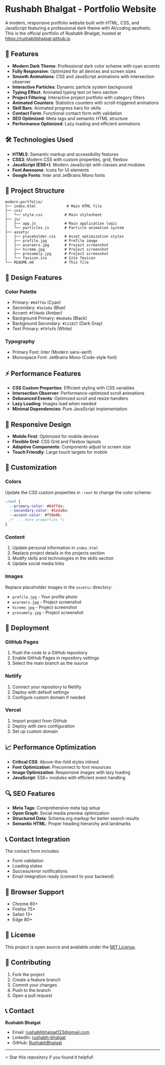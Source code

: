 # Rushabh Bhalgat - Portfolio Website

A modern, responsive portfolio website built with HTML, CSS, and JavaScript featuring a professional dark theme with AI/coding aesthetic. This is the official portfolio of Rushabh Bhalgat, hosted at https://rushabhbhalgat.github.io

## 🚀 Features

- **Modern Dark Theme**: Professional dark color scheme with cyan accents
- **Fully Responsive**: Optimized for all devices and screen sizes
- **Smooth Animations**: CSS and JavaScript animations with intersection observer
- **Interactive Particles**: Dynamic particle system background
- **Typing Effect**: Animated typing text on hero section
- **Project Filtering**: Interactive project portfolio with category filters
- **Animated Counters**: Statistics counters with scroll-triggered animations
- **Skill Bars**: Animated progress bars for skills
- **Contact Form**: Functional contact form with validation
- **SEO Optimized**: Meta tags and semantic HTML structure
- **Performance Optimized**: Lazy loading and efficient animations

## 🛠️ Technologies Used

- **HTML5**: Semantic markup and accessibility features
- **CSS3**: Modern CSS with custom properties, grid, flexbox
- **JavaScript (ES6+)**: Modern JavaScript with classes and modules
- **Font Awesome**: Icons for UI elements
- **Google Fonts**: Inter and JetBrains Mono fonts

## 📁 Project Structure

```
modern-portfolio/
├── index.html              # Main HTML file
├── css/
│   └── style.css          # Main stylesheet
├── js/
│   ├── app.js             # Main application logic
│   └── particles.js       # Particle animation system
├── assets/
│   ├── placeholder.css    # Asset optimization styles
│   ├── profile.jpg        # Profile image
│   ├── wcareers.jpg       # Project screenshot
│   ├── hireme.jpg         # Project screenshot
│   ├── prosumely.jpg      # Project screenshot
│   └── favicon.ico        # Site favicon
└── README.md              # This file
```

## 🎨 Design Features

### Color Palette
- Primary: `#64ffda` (Cyan)
- Secondary: `#1e3a8a` (Blue)
- Accent: `#f59e0b` (Amber)
- Background Primary: `#0a0a0a` (Black)
- Background Secondary: `#111827` (Dark Gray)
- Text Primary: `#f9fafb` (White)

### Typography
- Primary Font: Inter (Modern sans-serif)
- Monospace Font: JetBrains Mono (Code-style font)

## ⚡ Performance Features

- **CSS Custom Properties**: Efficient styling with CSS variables
- **Intersection Observer**: Performance-optimized scroll animations
- **Debounced Events**: Optimized scroll and resize handlers
- **Lazy Loading**: Images load when needed
- **Minimal Dependencies**: Pure JavaScript implementation

## 📱 Responsive Design

- **Mobile First**: Optimized for mobile devices
- **Flexible Grid**: CSS Grid and Flexbox layouts
- **Adaptive Components**: Components adjust to screen size
- **Touch Friendly**: Large touch targets for mobile

## 🔧 Customization

### Colors
Update the CSS custom properties in `:root` to change the color scheme:

```css
:root {
  --primary-color: #64ffda;
  --secondary-color: #1e3a8a;
  --accent-color: #f59e0b;
  /* ... more properties */
}
```

### Content
1. Update personal information in `index.html`
2. Replace project details in the projects section
3. Modify skills and technologies in the skills section
4. Update social media links

### Images
Replace placeholder images in the `assets/` directory:
- `profile.jpg` - Your profile photo
- `wcareers.jpg` - Project screenshot
- `hireme.jpg` - Project screenshot
- `prosumely.jpg` - Project screenshot

## 🚀 Deployment

### GitHub Pages
1. Push the code to a GitHub repository
2. Enable GitHub Pages in repository settings
3. Select the main branch as the source

### Netlify
1. Connect your repository to Netlify
2. Deploy with default settings
3. Configure custom domain if needed

### Vercel
1. Import project from GitHub
2. Deploy with zero configuration
3. Set up custom domain

## 📈 Performance Optimization

- **Critical CSS**: Above-the-fold styles inlined
- **Font Optimization**: Preconnect to font resources
- **Image Optimization**: Responsive images with lazy loading
- **JavaScript**: ES6+ modules with efficient event handling

## 🔍 SEO Features

- **Meta Tags**: Comprehensive meta tag setup
- **Open Graph**: Social media preview optimization
- **Structured Data**: Schema.org markup for better search results
- **Semantic HTML**: Proper heading hierarchy and landmarks

## 📞 Contact Integration

The contact form includes:
- Form validation
- Loading states
- Success/error notifications
- Email integration ready (connect to your backend)

## 🎯 Browser Support

- Chrome 80+
- Firefox 75+
- Safari 13+
- Edge 80+

## 📄 License

This project is open source and available under the [MIT License](LICENSE).

## 🤝 Contributing

1. Fork the project
2. Create a feature branch
3. Commit your changes
4. Push to the branch
5. Open a pull request

## 📞 Contact

**Rushabh Bhalgat**
- Email: rushabhbhalgat123@gmail.com
- LinkedIn: [rushabh-bhalgat](https://www.linkedin.com/in/rushabh-bhalgat/)
- GitHub: [RushabhBhalgat](https://github.com/RushabhBhalgat)

---

⭐ Star this repository if you found it helpful!
